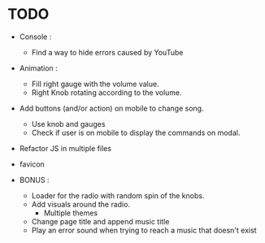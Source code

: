 # TODO
 + Console :
 	+ Find a way to hide errors caused by YouTube

 + Animation :
 	+ Fill right gauge with the volume value.
 	+ Right Knob rotating according to the volume.

 + Add buttons (and/or action) on mobile to change song.
 	+ Use knob and gauges
 	+ Check if user is on mobile to display the commands on modal.

 + Refactor JS in multiple files
 
 + favicon

 + BONUS : 
 	+ Loader for the radio with random spin of the knobs.
 	+ Add visuals around the radio.
 		+ Multiple themes
 	+ Change page title and append music title
 	+ Play an error sound when trying to reach a music that doesn't exist
